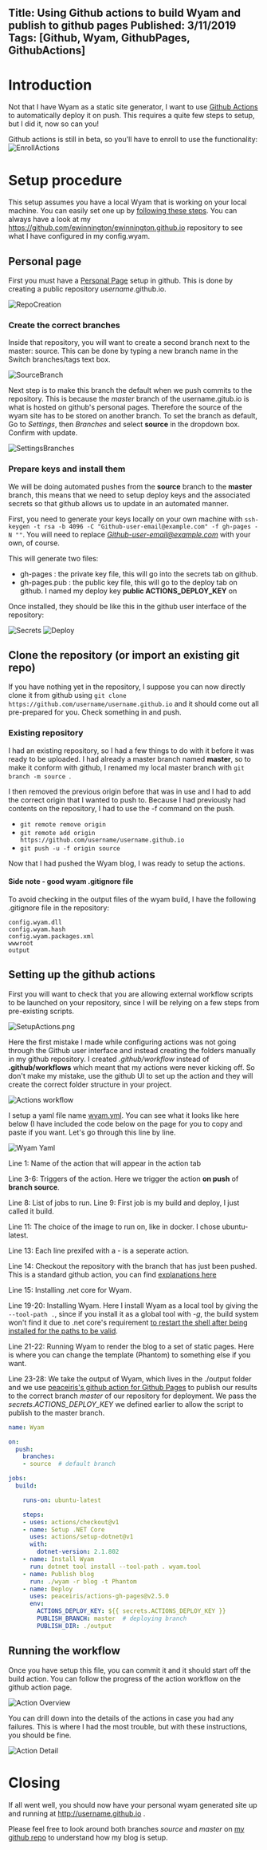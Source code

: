 Title: Using Github actions to build Wyam and publish to github pages
Published: 3/11/2019
Tags: [Github, Wyam, GithubPages, GithubActions] 
---

# Introduction

Not that I have Wyam as a static site generator, I want to use [Github Actions](https://github.com/features/actions) to automatically deploy it on push. This requires a quite few steps to setup, but I did it, now so can you!

Github actions is still in beta, so you'll have to enroll to use the functionality: 
![EnrollActions](images/github-actions-wyam/EnrollActions.png)

# Setup procedure

This setup assumes you have a local Wyam that is working on your local machine. You can easily set one up by [following these steps](http://ewinnington.github.io/posts/Switching-to-wyam). You can always have a look at my https://github.com/ewinnington/ewinnington.github.io repository to see what I have configured in my config.wyam. 

## Personal page
First you must have a [Personal Page](https://pages.github.com/) setup in github. This is done by creating a public repository *username*.github.io.

![RepoCreation](images/github-actions-wyam/CreateRepo.png)

### Create the correct branches 
Inside that repository, you will want to create a second branch next to the master: source. This can be done by typing a new branch name in the Switch branches/tags text box. 

![SourceBranch](images/github-actions-wyam/SourceBranch.png)

Next step is to make this branch the default when we push commits to the repository. This is because the *master* branch of the username.gitub.io is what is hosted on github's personal pages. Therefore the source of the wyam site has to be stored on another branch. To set the branch as default, Go to *Settings*, then *Branches* and select **source** in the dropdown box. Confirm with update. 

![SettingsBranches](images/github-actions-wyam/SettingsBranches.png)  

### Prepare keys and install them 

We will be doing automated pushes from the **source** branch to the **master** branch, this means that we need to setup deploy keys and the associated secrets so that github allows us to update in an automated manner. 

First, you need to generate your keys locally on your own machine with ```ssh-keygen -t rsa -b 4096 -C "Github-user-email@example.com" -f gh-pages -N ""```. You will need to replace *Github-user-email@example.com* with your own, of course.

This will generate two files: 

- gh-pages : the private key file, this will go into the secrets tab on github. 
- gh-pages.pub : the public key file, this will go to the deploy tab on github. I named my deploy key **public ACTIONS_DEPLOY_KEY** on 

Once installed, they should be like this in the github user interface of the repository: 

![Secrets](images/github-actions-wyam/SecretsKey.png)
![Deploy](images/github-actions-wyam/DeployKey.png)

## Clone the repository (or import an existing git repo) 

If you have nothing yet in the repository, I suppose you can now directly clone it from github using ```git clone https://github.com/username/username.github.io``` and it should come out all pre-prepared for you. Check something in and push. 

### Existing repository

I had an existing repository, so I had a few things to do with it before it was ready to be uploaded. I had already a master branch named **master**, so to make it conform with github, I renamed my local master branch with ```git branch -m source ```. 

I then removed the previous origin before that was in use and I had to add the correct origin that I wanted to push to. Because I had previously had contents on the repository, I had to use the -f command on the push.

- ```git remote remove origin```  
- ```git remote add origin https://github.com/username/username.github.io```
- ```git push -u -f origin source```

Now that I had pushed the Wyam blog, I was ready to setup the actions. 

#### Side note - good wyam .gitignore file

To avoid checking in the output files of the wyam build, I have the following .gitignore file in the repository: 

```
config.wyam.dll
config.wyam.hash
config.wyam.packages.xml
wwwroot
output
``` 

## Setting up the github actions

First you will want to check that you are allowing external workflow scripts to be launched on your repository, since I will be relying on a few steps from pre-existing scripts. 

![SetupActions.png](images/github-actions-wyam/SetupActions.png)

Here the first mistake I made while configuring actions was not going through the Github user interface and instead creating the folders manually in my github repository. I created *.github/workflow* instead of **.github/workflows** which meant that my actions were never kicking off. So don't make my mistake, use the github UI to set up the action and they will create the correct folder structure in your project. 

![Actions workflow](images/github-actions-wyam/SetUpActionsWorkflow.png)

I setup a yaml file name [wyam.yml](https://github.com/ewinnington/ewinnington.github.io/blob/source/.github/workflows/wyam.yml). You can see what it looks like here below (I have included the code below on the page for you to copy and paste if you want. Let's go through this line by line.  

![Wyam Yaml](images/github-actions-wyam/wyam-yaml.png) 

Line 1: Name of the action that will appear in the action tab

Line 3-6: Triggers of the action. Here we trigger the action **on push** of **branch source**. 

Line 8: List of jobs to run.
Line 9: First job is my build and deploy, I just called it build. 

Line 11: The choice of the image to run on, like in docker. I chose ubuntu-latest. 

Line 13: Each line prexifed with a - is a seperate action. 

Line 14: Checkout the repository with the branch that has just been pushed. This is a standard github action, you can find [explanations here](https://github.com/actions/checkout) 

Line 15: Installing .net core for Wyam.

Line 19-20: Installing Wyam. Here I install Wyam as a local tool by giving the ```--tool-path .```, since if you install it as a global tool with *-g*, the build system won't find it due to .net core's requirement [to restart the shell after being installed for the paths to be valid](https://github.com/dotnet/cli/issues/8368). 

Line 21-22: Running Wyam to render the blog to a set of static pages. Here is where you can change the template (Phantom) to something else if you want. 

Line 23-28: We take the output of Wyam, which lives in the ./output folder and we use [peaceiris's github action for Github Pages](https://github.com/peaceiris/actions-gh-pages) to publish our results to the correct branch *master* of our repository for deployment. We pass the *secrets.ACTIONS_DEPLOY_KEY* we defined earlier to allow the script to publish to the master branch. 

```yaml
name: Wyam

on:
  push:
    branches:
    - source  # default branch

jobs:
  build:

    runs-on: ubuntu-latest

    steps:
    - uses: actions/checkout@v1
    - name: Setup .NET Core
      uses: actions/setup-dotnet@v1
      with:
        dotnet-version: 2.1.802
    - name: Install Wyam
      run: dotnet tool install --tool-path . wyam.tool
    - name: Publish blog
      run: ./wyam -r blog -t Phantom
    - name: Deploy
      uses: peaceiris/actions-gh-pages@v2.5.0
      env:
        ACTIONS_DEPLOY_KEY: ${{ secrets.ACTIONS_DEPLOY_KEY }}
        PUBLISH_BRANCH: master  # deploying branch
        PUBLISH_DIR: ./output

```

## Running the workflow 

Once you have setup this file, you can commit it and it should start off the build action. You can follow the progress of the action workflow on the github action page. 

![Action Overview](images/github-actions-wyam/ActionOverview.png)

You can drill down into the details of the actions in case you had any failures. This is where I had the most trouble, but with these instructions, you should be fine.

![Action Detail](images/github-actions-wyam/ActionDetail.png)

# Closing

If all went well, you should now have your personal wyam generated site up and running at http://username.github.io . 

Please feel free to look around both branches *source* and *master* on [my github repo](https://github.com/ewinnington/ewinnington.github.io) to understand how my blog is setup. 

